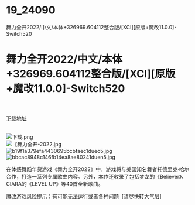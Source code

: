 # 19_24090
舞力全开2022/中文/本体+326969.604112整合版/[XCI][原版+魔改11.0.0]-Switch520
# 舞力全开2022/中文/本体+326969.604112整合版/[XCI][原版+魔改11.0.0]-Switch520
 <br/></br>
[下载地址](https://www.switch520.cc/article/24090 "下载地址")
<br/></br>

<p><img title="下载.png" src="https://www.switch520.cc/muke_img/2021_11_04_473bf21459017.png" alt="下载.png"><br>
<img title="《舞力全开-2022.jpg" src="https://www.switch520.cc/muke_img/2021_11_04_4653048963ad0.jpg" alt="《舞力全开-2022.jpg"><br>
<img title="b19f1a379efa4430695bcbfaec1dueo5.jpg" src="https://www.switch520.cc/muke_img/2021_11_04_bc941cd8a750a.jpg" alt="b19f1a379efa4430695bcbfaec1dueo5.jpg"><br>
<img title="bbcac8948c146fb14ea8ae80241duen5.jpg" src="https://www.switch520.cc/muke_img/2021_11_04_e03d7be71c767.jpg" alt="bbcac8948c146fb14ea8ae80241duen5.jpg"></p>
<p>在体感舞蹈年货游戏《舞力全开2022》中，游戏将与美国知名舞者托德里克·哈尔合作，打造一系列专属歌曲内容。另外，本作还收录了包括梦龙的《Believer》、CIARA的《LEVEL UP》等40首全新歌曲。</p>
<p>魔改游戏风险提示：有可能无法运行或者各种问题 &nbsp;[请尽快转大气层]</p>



